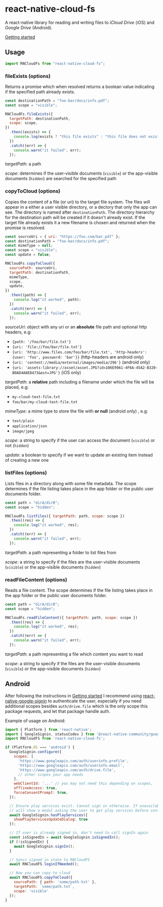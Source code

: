 # react-native-cloud-fs

A react-native library for reading and writing files to _iCloud Drive_ (iOS) and _Google Drive_ (Android).

[Getting started](./docs/getting-started.md)

## Usage

```javascript
import RNCloudFs from "react-native-cloud-fs";
```

### fileExists (options)

Returns a promise which when resolved returns a boolean value indicating if the specified path already exists.

```javascript
const destinationPath = "foo-bar/docs/info.pdf";
const scope = "visible";

RNCloudFs.fileExists({
  targetPath: destinationPath,
  scope: scope,
})
  .then((exists) => {
    console.log(exists ? "this file exists" : "this file does not exist");
  })
  .catch((err) => {
    console.warn("it failed", err);
  });
```

_targetPath_: a path

_scope_: determines if the user-visible documents (`visible`) or the app-visible documents (`hidden`) are searched for the specified path

### copyToCloud (options)

Copies the content of a file (or uri) to the target file system. The files will appear in a either a user visible
directory, or a dectory that only the app can see. The directory is named after `destinationPath`. The directory
hierarchy for the destination path will be created if it doesn't already exist. If the target file already exists
it a new filename is chosen and returned when the promise is resolved.

```javascript
const sourceUri = { uri: "https://foo.com/bar.pdf" };
const destinationPath = "foo-bar/docs/info.pdf";
const mimeType = null;
const scope = "visible";
const update = false;

RNCloudFs.copyToCloud({
  sourcePath: sourceUri,
  targetPath: destinationPath,
  mimeType,
  scope,
  update,
})
  .then((path) => {
    console.log("it worked", path);
  })
  .catch((err) => {
    console.warn("it failed", err);
  });
```

_sourceUri_: object with any uri or an **absolute** file path and optional http headers, e.g:

- `{path: '/foo/bar/file.txt'}`
- `{uri: 'file://foo/bar/file.txt'}`
- `{uri: 'http://www.files.com/foo/bar/file.txt', 'http-headers': {user: 'foo', password: 'bar'}}` (http-headers are android only)
- `{uri: 'content://media/external/images/media/296'}` (android only)
- `{uri: 'assets-library://asset/asset.JPG?id=106E99A1-4F6A-45A2-B320-B0AD4A8E8473&ext=JPG'}` (iOS only)

_targetPath_: a **relative** path including a filename under which the file will be placed, e.g:

- `my-cloud-text-file.txt`
- `foo/bar/my-cloud-text-file.txt`

_mimeType_: a mime type to store the file with **or null** (android only) , e.g:

- `text/plain`
- `application/json`
- `image/jpeg`

_scope_: a string to specify if the user can access the document (`visible`) or not (`hidden`)

_update_: a boolean to specify if we want to update an existing item instead of creating a new one

### listFiles (options)

Lists files in a directory along with some file metadata. The scope determines if the file listing takes place in the app folder or the public user documents folder.

```javascript
const path = "dirA/dirB";
const scope = "hidden";

RNCloudFs.listFiles({ targetPath: path, scope: scope })
  .then((res) => {
    console.log("it worked", res);
  })
  .catch((err) => {
    console.warn("it failed", err);
  });
```

_targetPath_: a path representing a folder to list files from

_scope_: a string to specify if the files are the user-visible documents (`visible`) or the app-visible documents (`hidden`)

### readFileContent (options)

Reads a file content. The scope determines if the file listing takes place in the app folder or the public user documents folder.

```javascript
const path = "dirA/dirB";
const scope = "hidden";

RNCloudFs.readFileContent({ targetPath: path, scope: scope })
  .then((res) => {
    console.log("it worked", res);
  })
  .catch((err) => {
    console.warn("it failed", err);
  });
```

_targetPath_: a path representing a file which content you want to read

_scope_: a string to specify if the files are the user-visible documents (`visible`) or the app-visible documents (`hidden`)

## Android

After following the instructions in [Getting started](./docs/getting-started.md) I recommend using [react-native-google-signin](https://github.com/react-native-google-signin/google-signin) to authenticate the user, especially if you need additional scopes besides `auth/drive.file` which is the only scope this package requests, and let that package handle auth.

Example of usage on Android:

```js
import { Platform } from 'react-native';
import { GoogleSignin, statusCodes } from '@react-native-community/google-signin';
import RNCloudFS from 'react-native-cloud-fs';

if (Platform.OS === 'android') {
  GoogleSignin.configure({
    scopes: [
      'https://www.googleapis.com/auth/userinfo.profile',
      'https://www.googleapis.com/auth/userinfo.email',
      'https://www.googleapis.com/auth/drive.file',
      // other scopes your app needs
    ],
    webClientId: '...' // you may not need this depending on scopes,
    offlineAccess: true,
    forceConsentPrompt: true,
  });

  // Ensure play services exist. Cannot sign in otherwise. If unavailable, this
  // will show a modal asking the user to get play services before continuing.
  await GoogleSignin.hasPlayServices({
    showPlayServicesUpdateDialog: true
  });

  // If user is already signed in, don't need to call signIn again
  const isSignedIn = await GoogleSignin.isSignedIn();
  if (!isSignedIn) {
    await GoogleSignin.signIn();
  }

  // Syncs signed in state to RNCloudFS
  await RNCloudFS.loginIfNeeded();

  // Now you can copy to cloud
  await RNCloudFS.copyToCloud({
    sourcePath: { path: 'some/path.txt' },
    targetPath: `some/path.txt`,
    scope: 'visible'
  });
}
```
